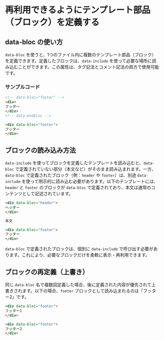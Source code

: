 # 再利用できるようにテンプレート部品（ブロック）を定義する
## **data-bloc** の使い方
`data-bloc` を使うと、1つのファイル内に複数のテンプレート部品（ブロック）を定義できます。定義したブロックは、`data-include` を使って必要な場所に読み込むことができます。この属性は、タグ記法とコメント記法の両方で使用可能です。

### サンプルコード
```html
<!-- data-bloc="footer" -->
<div>
フッター
</div>
<!-- data-endbloc -->
```

```html
<div data-bloc="footer">
フッター
</div>
```

## ブロックの読み込み方法
`data-include` を使ってブロックを定義したテンプレートを読み込むと、`data-bloc` で定義されていない部分（本文など）がそのまま読み込まれます。一方、`data-bloc` で定義されたブロック（例：`header` や `footer`）は、別途 `data-include` を使って明示的に読み込む必要があります。以下のテンプレートには、`header` と `footer` のブロックが `data-bloc` で定義されており、本文は通常のコンテンツとして記述されています。
```html
<div data-bloc="header">
ヘッダー
</div>

本文

<div data-bloc="footer">
フッター
</div>
```
`data-bloc` で定義されたブロックは、個別に `data-include` で呼び出す必要があります。これにより、必要なブロックだけを柔軟に表示・再利用できます。

## ブロックの再定義（上書き）
同じ `data-bloc` 名で複数回定義した場合、後に定義された内容が優先されて上書きされます。以下の場合、`footer` ブロックとして読み込まれるのは「フッター2」です。
```html
<div data-bloc="footer">
フッター1
</div>

<div data-bloc="footer">
フッター2
</div>
```

